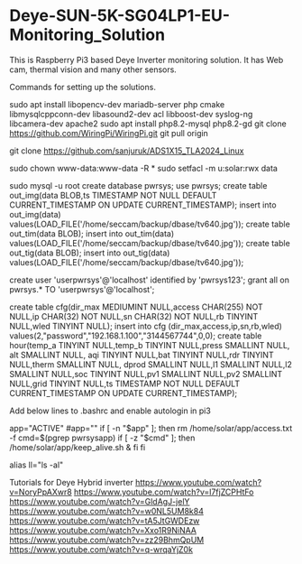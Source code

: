 # Deye-SUN-5K-SG04LP1-EU-Monitoring_Solution
This is Raspberry Pi3 based Deye Inverter monitoring solution. It has Web cam, thermal vision and many other sensors.

Commands for setting up the solutions.

sudo apt install libopencv-dev mariadb-server php cmake libmysqlcppconn-dev  libasound2-dev acl  libboost-dev syslog-ng  libcamera-dev apache2
sudo apt install php8.2-mysql php8.2-gd
git clone https://github.com/WiringPi/WiringPi.git
git pull origin

git clone https://github.com/sanjuruk/ADS1X15_TLA2024_Linux

sudo chown  www-data:www-data -R *
sudo setfacl -m u:solar:rwx data

sudo mysql -u root
create database pwrsys;
use pwrsys;
create table out_img(data BLOB,ts TIMESTAMP NOT NULL DEFAULT CURRENT_TIMESTAMP ON UPDATE CURRENT_TIMESTAMP);
insert into out_img(data) values(LOAD_FILE('/home/seccam/backup/dbase/tv640.jpg'));
create table out_tim(data BLOB);
insert into out_tim(data) values(LOAD_FILE('/home/seccam/backup/dbase/tv640.jpg'));
create table out_tig(data BLOB);
insert into out_tig(data) values(LOAD_FILE('/home/seccam/backup/dbase/tv640.jpg'));

create user 'userpwrsys'@'localhost' identified by 'pwrsys123';
grant all on pwrsys.* TO 'userpwrsys'@'localhost';

create table cfg(dir_max MEDIUMINT NULL,access CHAR(255) NOT NULL,ip CHAR(32) NOT NULL,sn CHAR(32) NOT NULL,rb TINYINT NULL,wled TINYINT NULL);
insert into cfg (dir_max,access,ip,sn,rb,wled) values(2,"password","192.168.1.100","3144567744",0,0);
create table hour(temp_a TINYINT NULL,temp_b TINYINT NULL,press SMALLINT NULL, alt SMALLINT NULL, aqi TINYINT NULL,bat TINYINT NULL,rdr TINYINT NULL,therm SMALLINT NULL, dprod SMALLINT NULL,l1 SMALLINT NULL,l2 SMALLINT NULL,soc TINYINT NULL,pv1 SMALLINT NULL,pv2 SMALLINT NULL,grid TINYINT NULL,ts TIMESTAMP NOT NULL DEFAULT CURRENT_TIMESTAMP ON UPDATE CURRENT_TIMESTAMP);

Add below lines to .bashrc and enable autologin in pi3

app="ACTIVE"
#app=""
if [ -n "$app" ]; then
        rm /home/solar/app/access.txt -f
        cmd=$(pgrep pwrsysapp)
        if [ -z "$cmd" ]; then
                /home/solar/app/keep_alive.sh &
        fi
fi

alias ll="ls -al"


Tutorials for Deye Hybrid inverter
https://www.youtube.com/watch?v=NoryPpAXwr8
https://www.youtube.com/watch?v=l7fjZCPHtFo
https://www.youtube.com/watch?v=GldAgJ-jelY
https://www.youtube.com/watch?v=w0NL5UM8k84
https://www.youtube.com/watch?v=tA5JtGWDEzw
https://www.youtube.com/watch?v=Xxo1R9NiNAA
https://www.youtube.com/watch?v=zz29BhmQpUM
https://www.youtube.com/watch?v=q-wrqaYjZ0k


